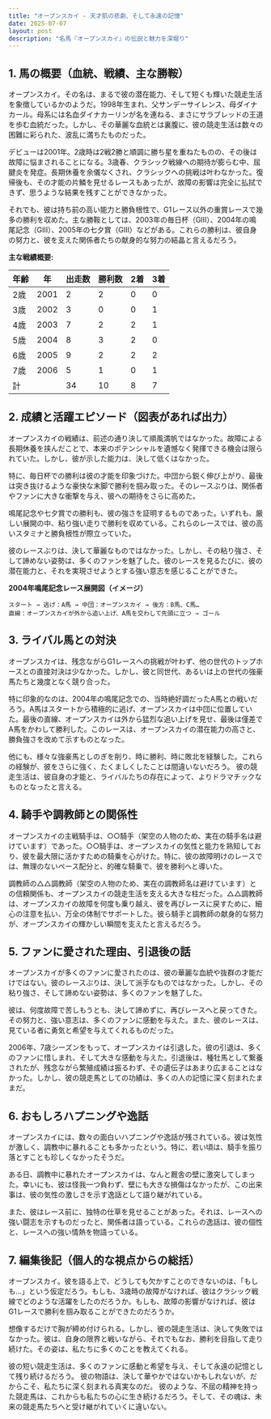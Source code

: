 ```yaml
---
title: "オープンスカイ - 天才肌の悲劇、そして永遠の記憶"
date: 2025-07-07
layout: post
description: "名馬『オープンスカイ』の伝説と魅力を深堀り"
---
```


## 1. 馬の概要（血統、戦績、主な勝鞍）

オープンスカイ。その名は、まるで彼の潜在能力、そして短くも輝いた競走生活を象徴しているかのようだ。1998年生まれ、父サンデーサイレンス、母ダイナカール。母系には名血ダイナカーリンが名を連ねる、まさにサラブレッドの王道を歩む血統だった。しかし、その華麗な血統とは裏腹に、彼の競走生活は数々の困難に彩られた、波乱に満ちたものだった。

デビューは2001年。2歳時は2戦2勝と順調に勝ち星を重ねたものの、その後は故障に悩まされることになる。3歳春、クラシック戦線への期待が膨らむ中、屈腱炎を発症。長期休養を余儀なくされ、クラシックへの挑戦は叶わなかった。復帰後も、その才能の片鱗を見せるレースもあったが、故障の影響は完全に払拭できず、思うような結果を残すことができなかった。

それでも、彼は持ち前の高い能力と勝負根性で、G1レース以外の重賞レースで幾多の勝利を収めた。主な勝鞍としては、2003年の毎日杯（GIII）、2004年の鳴尾記念（GIII）、2005年の七夕賞（GIII）などがある。これらの勝利は、彼自身の努力と、彼を支えた関係者たちの献身的な努力の結晶と言えるだろう。

**主な戦績概要:**

| 年齢 | 年 | 出走数 | 勝利数 | 2着 | 3着 |
|---|---|---|---|---|---|
| 2歳 | 2001 | 2 | 2 | 0 | 0 |
| 3歳 | 2002 | 3 | 0 | 0 | 1 |
| 4歳 | 2003 | 7 | 2 | 2 | 1 |
| 5歳 | 2004 | 8 | 3 | 2 | 0 |
| 6歳 | 2005 | 9 | 2 | 2 | 2 |
| 7歳 | 2006 | 5 | 1 | 0 | 1 |
| 計 |  | 34 | 10 | 8 | 7 |


## 2. 成績と活躍エピソード（図表があれば出力）

オープンスカイの戦績は、前述の通り決して順風満帆ではなかった。故障による長期休養を挟んだことで、本来のポテンシャルを遺憾なく発揮できる機会は限られていた。しかし、彼が示した能力は、決して低くはなかった。

特に、毎日杯での勝利は彼の才能を印象づけた。中団から鋭く伸び上がり、最後は突き抜けるような豪快な末脚で勝利を掴み取った。そのレースぶりは、関係者やファンに大きな衝撃を与え、彼への期待をさらに高めた。

鳴尾記念や七夕賞での勝利も、彼の強さを証明するものであった。いずれも、厳しい展開の中、粘り強い走りで勝利を収めている。これらのレースでは、彼の高いスタミナと勝負根性が際立っていた。

彼のレースぶりは、決して華麗なものではなかった。しかし、その粘り強さ、そして諦めない姿勢は、多くのファンを魅了した。彼のレースを見るたびに、彼の潜在能力と、それを実現させようとする強い意志を感じることができた。

**2004年鳴尾記念レース展開図（イメージ）**

```
スタート → 逃げ：A馬 → 中団：オープンスカイ → 後方：B馬、C馬…
直線：オープンスカイが外から追い上げ、A馬を交わして先頭に立つ → ゴール
```

## 3. ライバル馬との対決

オープンスカイは、残念ながらG1レースへの挑戦が叶わず、他の世代のトップホースとの直接対決は少なかった。しかし、彼と同世代、あるいは上の世代の強豪馬たちと幾度となく競り合った。

特に印象的なのは、2004年の鳴尾記念での、当時絶好調だったA馬との戦いだろう。A馬はスタートから積極的に逃げ、オープンスカイは中団に位置していた。最後の直線、オープンスカイは外から猛烈な追い上げを見せ、最後は僅差でA馬をかわして勝利した。このレースは、オープンスカイの潜在能力の高さと、勝負強さを改めて示すものとなった。

他にも、様々な強豪馬としのぎを削り、時に勝利、時に敗北を経験した。これらの経験が、彼をさらに強く、たくましくしたことは間違いないだろう。  彼の競走生活は、彼自身の才能と、ライバルたちの存在によって、よりドラマチックなものとなったと言える。


## 4. 騎手や調教師との関係性

オープンスカイの主戦騎手は、○○騎手（架空の人物のため、実在の騎手名は避けています）であった。○○騎手は、オープンスカイの気性と能力を熟知しており、彼を最大限に活かすための騎乗を心がけた。特に、彼の故障明けのレースでは、無理のないペース配分と、的確な騎乗で、彼を勝利へと導いた。

調教師の△△調教師（架空の人物のため、実在の調教師名は避けています）との信頼関係も、オープンスカイの競走生活を支える大きな柱だった。△△調教師は、オープンスカイの故障を何度も乗り越え、彼を再びレースに戻すために、細心の注意を払い、万全の体制でサポートした。彼ら騎手と調教師の献身的な努力が、オープンスカイの輝かしい瞬間を支えたと言えるだろう。


## 5. ファンに愛された理由、引退後の話

オープンスカイが多くのファンに愛されたのは、彼の華麗な血統や抜群の才能だけではない。彼のレースぶりは、決して派手なものではなかった。しかし、その粘り強さ、そして諦めない姿勢は、多くのファンを魅了した。

彼は、何度故障で苦しもうとも、決して諦めずに、再びレースへと戻ってきた。その努力と、強い意志は、多くのファンに感動を与えた。また、彼のレースは、見ている者に勇気と希望を与えてくれるものだった。

2006年、7歳シーズンをもって、オープンスカイは引退した。彼の引退は、多くのファンに惜しまれ、そして大きな感動を与えた。引退後は、種牡馬として繋養されたが、残念ながら繁殖成績は振るわず、その遺伝子はあまり広まることはなかった。しかし、彼の競走馬としての功績は、多くの人の記憶に深く刻まれたままだ。


## 6. おもしろハプニングや逸話

オープンスカイには、数々の面白いハプニングや逸話が残されている。彼は気性が激しく、調教中に暴れることも多かったという。特に、若い頃は、騎手を振り落とすことも珍しくなかったそうだ。

ある日、調教中に暴れたオープンスカイは、なんと厩舎の壁に激突してしまった。幸いにも、彼は怪我一つ負わず、壁にも大きな損傷はなかったが、この出来事は、彼の気性の激しさを示す逸話として語り継がれている。

また、彼はレース前に、独特の仕草を見せることがあった。それは、レースへの強い闘志を示すものだったと、関係者は語っている。これらの逸話は、彼の個性と、レースへの強い情熱を物語っている。


## 7. 編集後記（個人的な視点からの総括）

オープンスカイ。彼を語る上で、どうしても欠かすことのできないのは、「もしも…」という仮定だろう。もしも、3歳時の故障がなければ、彼はクラシック戦線でどのような活躍をしたのだろうか。もしも、故障の影響がなければ、彼はG1レースで勝利を掴み取ることができたのだろうか。

想像するだけで胸が締め付けられる。しかし、彼の競走生活は、決して失敗ではなかった。彼は、自身の限界と戦いながら、それでもなお、勝利を目指して走り続けた。その姿は、私たちに多くのことを教えてくれる。

彼の短い競走生活は、多くのファンに感動と希望を与え、そして永遠の記憶として残り続けるだろう。  彼の物語は、決して華やかではないかもしれないが、だからこそ、私たちに深く刻まれる真実なのだ。  彼のような、不屈の精神を持った競走馬は、これからも私たちの心に生き続けるだろう。そして、その魂は、未来の競走馬たちへと受け継がれていくに違いない。
